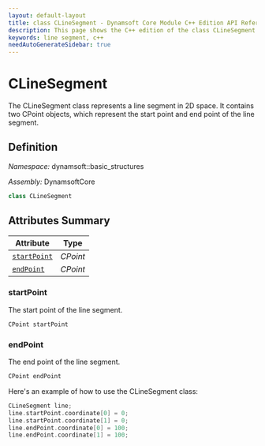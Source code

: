 ```yaml
---
layout: default-layout
title: class CLineSegment - Dynamsoft Core Module C++ Edition API Reference
description: This page shows the C++ edition of the class CLineSegment in Dynamsoft Core Module.
keywords: line segment, c++
needAutoGenerateSidebar: true
---
```


# CLineSegment

The CLineSegment class represents a line segment in 2D space. It contains two CPoint objects, which represent the start point and end point of the line segment.

## Definition

*Namespace:* dynamsoft::basic_structures

*Assembly:* DynamsoftCore

```cpp
class CLineSegment 
```

## Attributes Summary

| Attribute | Type |
|---------- | ---- |
| [`startPoint`](#startPoint) | *CPoint* |
| [`endPoint`](#endPoint) | *CPoint* |

### startPoint

The start point of the line segment.

```cpp
CPoint startPoint
```

### endPoint

The end point of the line segment.

```cpp
CPoint endPoint
```

Here's an example of how to use the CLineSegment class:

```cpp
CLineSegment line;
line.startPoint.coordinate[0] = 0;
line.startPoint.coordinate[1] = 0;
line.endPoint.coordinate[0] = 100;
line.endPoint.coordinate[1] = 100;
```
